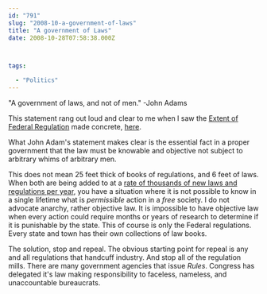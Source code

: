 ```yaml
---
id: "791"
slug: "2008-10-a-government-of-laws"
title: "A government of Laws"
date: 2008-10-28T07:58:38.000Z



tags:

  - "Politics"
---
```

"A government of laws, and not of men." -John Adams

This statement rang out loud and clear to me when I saw the [Extent of Federal Regulation](http://extent-of-regulation.dhwritings.com/) made concrete, [here](http://extent-of-regulation.dhwritings.com/).

What John Adam's statement makes clear is the essential fact in a proper government that the law must be knowable and objective not subject to arbitrary whims of arbitrary men.

This does not mean 25 feet thick of books of regulations, and 6 feet of laws.  When both are being added to at a [rate of thousands of new laws and regulations per year](http://cei.org/articles/%E2%80%98hidden-tax%E2%80%99-rules-hits-economy), you have a situation where it is not possible to know in a single lifetime what is *permissible* action in a *free* society. I do not advocate anarchy, rather objective law.  It is impossible to have objective law when every action could require months or years of research to determine if it is punishable by the state.  This of course is only the Federal regulations.  Every state and town has their own collections of law books.</p>

The solution, stop and repeal.  The obvious starting point for repeal is any and all regulations that handcuff industry.  And stop all of the regulation mills.  There are many government agencies that issue *Rules*.  Congress has delegated it's law making responsibility to faceless, nameless, and unaccountable bureaucrats.
